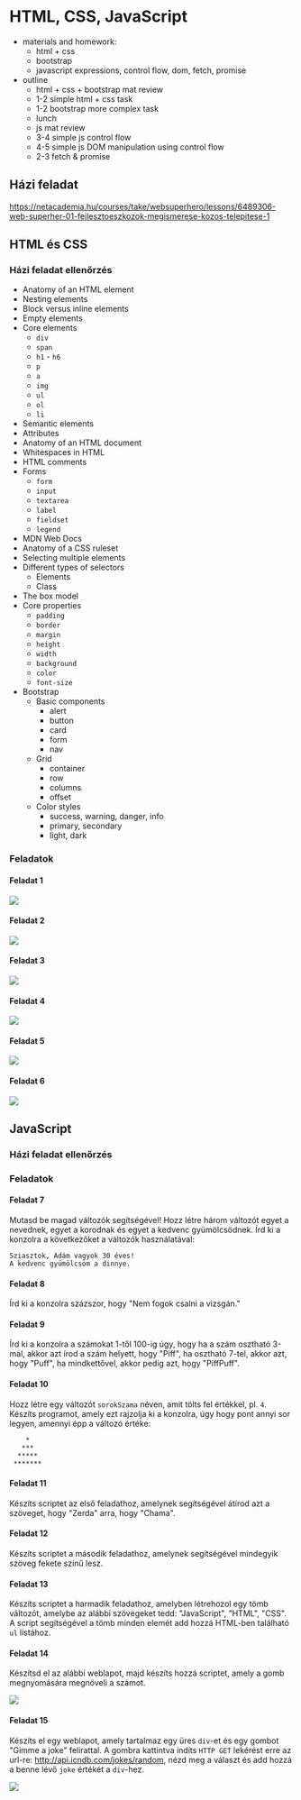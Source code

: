 # HTML, CSS, JavaScript
  - materials and homework:
    - html + css
    - bootstrap
    - javascript expressions, control flow, dom, fetch, promise
  - outline
    - html + css + bootstrap mat review
    - 1-2 simple html + css task
    - 1-2 bootstrap more complex task
    - lunch
    - js mat review
    - 3-4 simple js control flow
    - 4-5 simple js DOM manipulation using control flow
    - 2-3 fetch & promise

## Házi feladat

https://netacademia.hu/courses/take/websuperhero/lessons/6489306-web-superher-01-fejlesztoeszkozok-megismerese-kozos-telepitese-1


## HTML és CSS

### Házi feladat ellenőrzés

- Anatomy of an HTML element
- Nesting elements
- Block versus inline elements
- Empty elements
- Core elements
  - `div`
  - `span`
  - `h1` - `h6`
  - `p`
  - `a`
  - `img`
  - `ul`
  - `ol`
  - `li`
- Semantic elements
- Attributes
- Anatomy of an HTML document
- Whitespaces in HTML
- HTML comments
- Forms
  - `form`
  - `input`
  - `textarea`
  - `label`
  - `fieldset`
  - `legend`
- MDN Web Docs
- Anatomy of a CSS ruleset
- Selecting multiple elements
- Different types of selectors
  - Elements
  - Class
- The box model
- Core properties
  - `padding`
  - `border`
  - `margin`
  - `height`
  - `width`
  - `background`
  - `color`
  - `font-size`
- Bootstrap
  - Basic components
    - alert
    - button
    - card
    - form
    - nav
  - Grid
    - container
    - row
    - columns
    - offset
  - Color styles
    - success, warning, danger, info
    - primary, secondary
    - light, dark


### Feladatok

#### Feladat 1

![](assets/exercise-01.png)

#### Feladat 2

![](assets/exercise-02.png)

#### Feladat 3

![](assets/exercise-03.png)

#### Feladat 4

![](assets/exercise-04.png)

#### Feladat 5

![](assets/exercise-05.png)

#### Feladat 6

![](assets/exercise-06.png)

## JavaScript

### Házi feladat ellenőrzés

### Feladatok

#### Feladat 7

Mutasd be magad változók segítségével! Hozz létre három változót egyet a nevednek, egyet a korodnak és egyet a kedvenc gyümölcsödnek.
Írd ki a konzolra a következőket a változók használatával:
```
Sziasztok, Ádám vagyok 30 éves!
A kedvenc gyümölcsöm a dinnye.
```

#### Feladat 8

Írd ki a konzolra százszor, hogy "Nem fogok csalni a vizsgán."

#### Feladat 9

Írd ki a konzolra a számokat 1-től 100-ig úgy, hogy ha a szám osztható 3-mal, akkor azt írod a szám helyett, hogy "Piff", ha osztható 7-tel, akkor azt, hogy "Puff", ha mindkettővel, akkor pedig azt, hogy "PiffPuff".

#### Feladat 10

Hozz létre egy változót `sorokSzama` néven, amit tölts fel értékkel, pl. `4`. Készíts programot, amely ezt rajzolja ki a konzolra, úgy hogy pont annyi sor legyen, amennyi épp a változó értéke:
```
    *
   ***
  *****
 *******
```

#### Feladat 11

Készíts scriptet az első feladathoz, amelynek segítségével átírod azt a szöveget, hogy "Zerda" arra, hogy "Chama".

#### Feladat 12

Készíts scriptet a második feladathoz, amelynek segítségével mindegyik szöveg fekete színű lesz.

#### Feladat 13

Készíts scriptet a harmadik feladathoz, amelyben létrehozol egy tömb változót, amelybe az alábbi szövegeket tedd: "JavaScript", "HTML", "CSS".
A script segítségével a tömb minden elemét add hozzá HTML-ben található `ul` listához.

#### Feladat 14

Készítsd el az alábbi weblapot, majd készíts hozzá scriptet, amely a gomb megnyomására megnöveli a számot.

![](assets/exercise-14.png)

#### Feladat 15

Készíts el egy weblapot, amely tartalmaz egy üres `div`-et és egy gombot "Gimme a joke" felirattal. A gombra kattintva indíts `HTTP GET` lekérést erre az url-re: http://api.icndb.com/jokes/random, nézd meg a választ és add hozzá a benne lévő `joke` értékét a `div`-hez.

![](assets/exercise-15.png)
